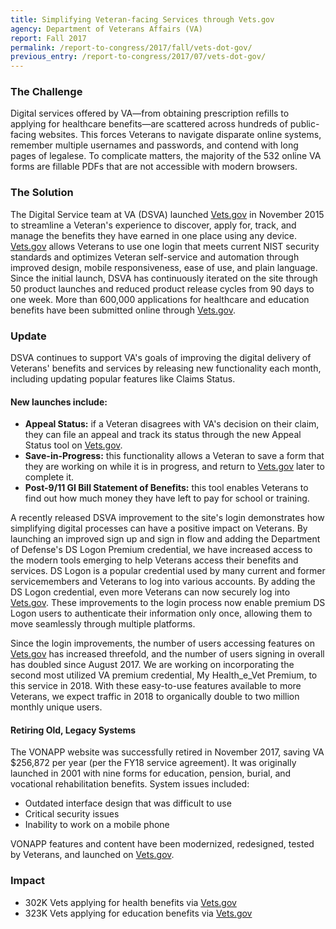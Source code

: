 ```yaml
---
title: Simplifying Veteran-facing Services through Vets.gov
agency: Department of Veterans Affairs (VA)
report: Fall 2017
permalink: /report-to-congress/2017/fall/vets-dot-gov/
previous_entry: /report-to-congress/2017/07/vets-dot-gov/
---
```

### The Challenge

Digital services offered by VA—from obtaining prescription refills to applying for healthcare benefits—are scattered across hundreds of public-facing websites. This forces Veterans to navigate disparate online systems, remember multiple usernames and passwords, and contend with long pages of legalese. To complicate matters, the majority of the 532 online VA forms are fillable PDFs that are not accessible with modern browsers.

### The Solution

The Digital Service team at VA (DSVA) launched [Vets.gov](https://vets.gov) in November 2015 to streamline a Veteran's experience to discover, apply for, track, and manage the benefits they have earned in one place using any device. [Vets.gov](https://vets.gov) allows Veterans to use one login that meets current NIST security standards and optimizes Veteran self-service and automation through improved design, mobile responsiveness, ease of use, and plain language. Since the initial launch, DSVA has continuously iterated on the site through 50 product launches and reduced product release cycles from 90 days to one week. More than 600,000 applications for healthcare and education benefits have been submitted online through [Vets.gov](https://vets.gov).

### Update

DSVA continues to support VA's goals of improving the digital delivery of Veterans' benefits and services by releasing new functionality each month, including updating popular features like Claims Status.

#### New launches include:

- **Appeal Status:** if a Veteran disagrees with VA's decision on their claim, they can file an appeal and track its status through the new Appeal Status tool on [Vets.gov](https://vets.gov).
- **Save-in-Progress:** this functionality allows a Veteran to save a form that they are working on while it is in progress, and return to [Vets.gov](https://vets.gov) later to complete it.
- **Post-9/11 GI Bill Statement of Benefits:** this tool enables Veterans to find out how much money they have left to pay for school or training.

A recently released DSVA improvement to the site's login demonstrates how simplifying digital processes can have a positive impact on Veterans. By launching an improved sign up and sign in flow and adding the Department of Defense's DS Logon Premium credential, we have increased access to the modern tools emerging to help Veterans access their benefits and services. DS Logon is a popular credential used by many current and former servicemembers and Veterans to log into various accounts. By adding the DS Logon credential, even more Veterans can now securely log into [Vets.gov](https://vets.gov). These improvements to the login process now enable premium DS Logon users to authenticate their information only once, allowing them to move seamlessly through multiple platforms.

Since the login improvements, the number of users accessing features on [Vets.gov](https://vets.gov) has increased threefold, and the number of users signing in overall has doubled since August 2017. We are working on incorporating the second most utilized VA premium credential, My Health_e_Vet Premium, to this service in 2018. With these easy-to-use features available to more Veterans, we expect traffic in 2018 to organically double to two million monthly unique users.

#### Retiring Old, Legacy Systems

The VONAPP website was successfully retired in November 2017, saving VA $256,872 per year (per the FY18 service agreement). It was originally launched in 2001 with nine forms for education, pension, burial, and vocational rehabilitation benefits. System issues included:

- Outdated interface design that was difficult to use
- Critical security issues
- Inability to work on a mobile phone

VONAPP features and content have been modernized, redesigned, tested by Veterans, and launched on [Vets.gov](https://vets.gov).

<div class="impact">
	<h3 class="infographic-text-blue">Impact</h3>
	<ul class="usa-grid">
		<li class="usa-width-one-half"><span class="infographic-text-blue">302<span class="unit">K</span></span> Vets applying for health benefits via&nbsp;<a href="https://vets.gov/">Vets.gov</a></li>
		<li class="usa-width-one-half"><span class="infographic-text-blue">323<span class="unit">K</span></span> Vets applying for education benefits via&nbsp;<a href="https://vets.gov/">Vets.gov</a></li>
	</ul>
</div>
